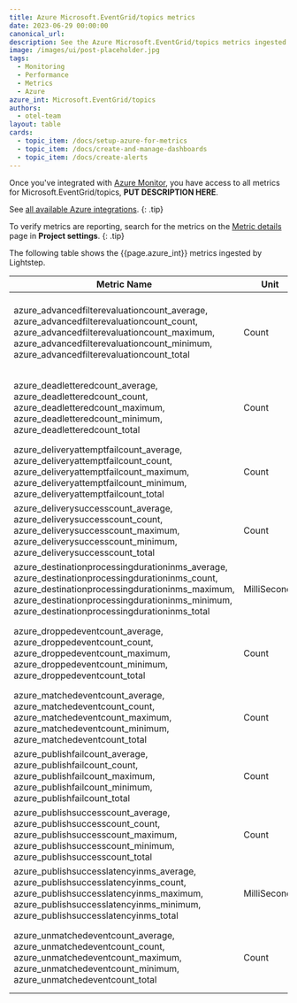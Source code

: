 ```yaml
---
title: Azure Microsoft.EventGrid/topics metrics
date: 2023-06-29 00:00:00
canonical_url:
description: See the Azure Microsoft.EventGrid/topics metrics ingested by Lightstep Observability
image: /images/ui/post-placeholder.jpg
tags:
  - Monitoring
  - Performance
  - Metrics
  - Azure
azure_int: Microsoft.EventGrid/topics
authors:
  - otel-team
layout: table
cards:
  - topic_item: /docs/setup-azure-for-metrics
  - topic_item: /docs/create-and-manage-dashboards
  - topic_item: /docs/create-alerts
---
```

Once you've integrated with [Azure Monitor](/docs/setup-azure-for-metrics), you have access to all metrics for Microsoft.EventGrid/topics, **PUT DESCRIPTION HERE**. 

See [all available Azure integrations](/docs/azure-metrics).
{: .tip}

To verify metrics are reporting, search for the metrics on the [Metric details](/docs/manage-metric-details) page in **Project settings**.
{: .tip}

The following table shows the {{page.azure_int}} metrics ingested by Lightstep.
<table class="table-aws">
<colgroup><col span="1" style="width: 35%;" /><col span="1" style="width: 15%;" /><col span="1" style="width: 35%;" /></colgroup>
  <thead>
    <th>Metric Name</th>
    <th>Unit</th>
    <th>Description</th>
  </thead>
  <tr>
    <td>azure_advancedfilterevaluationcount_average, azure_advancedfilterevaluationcount_count, azure_advancedfilterevaluationcount_maximum, azure_advancedfilterevaluationcount_minimum, azure_advancedfilterevaluationcount_total</td>
    <td>Count</td>
    <td>Total advanced filters evaluated across event subscriptions for this topic.</td>
  </tr>
  <tr>
    <td>azure_deadletteredcount_average, azure_deadletteredcount_count, azure_deadletteredcount_maximum, azure_deadletteredcount_minimum, azure_deadletteredcount_total</td>
    <td>Count</td>
    <td>Total dead lettered events matching to this event subscription</td>
  </tr>
  <tr>
    <td>azure_deliveryattemptfailcount_average, azure_deliveryattemptfailcount_count, azure_deliveryattemptfailcount_maximum, azure_deliveryattemptfailcount_minimum, azure_deliveryattemptfailcount_total</td>
    <td>Count</td>
    <td>Total events failed to deliver to this event subscription</td>
  </tr>
  <tr>
    <td>azure_deliverysuccesscount_average, azure_deliverysuccesscount_count, azure_deliverysuccesscount_maximum, azure_deliverysuccesscount_minimum, azure_deliverysuccesscount_total</td>
    <td>Count</td>
    <td>Total events delivered to this event subscription</td>
  </tr>
  <tr>
    <td>azure_destinationprocessingdurationinms_average, azure_destinationprocessingdurationinms_count, azure_destinationprocessingdurationinms_maximum, azure_destinationprocessingdurationinms_minimum, azure_destinationprocessingdurationinms_total</td>
    <td>MilliSeconds</td>
    <td>Destination processing duration in milliseconds</td>
  </tr>
  <tr>
    <td>azure_droppedeventcount_average, azure_droppedeventcount_count, azure_droppedeventcount_maximum, azure_droppedeventcount_minimum, azure_droppedeventcount_total</td>
    <td>Count</td>
    <td>Total dropped events matching to this event subscription</td>
  </tr>
  <tr>
    <td>azure_matchedeventcount_average, azure_matchedeventcount_count, azure_matchedeventcount_maximum, azure_matchedeventcount_minimum, azure_matchedeventcount_total</td>
    <td>Count</td>
    <td>Total events matched to this event subscription</td>
  </tr>
  <tr>
    <td>azure_publishfailcount_average, azure_publishfailcount_count, azure_publishfailcount_maximum, azure_publishfailcount_minimum, azure_publishfailcount_total</td>
    <td>Count</td>
    <td>Total events failed to publish to this topic</td>
  </tr>
  <tr>
    <td>azure_publishsuccesscount_average, azure_publishsuccesscount_count, azure_publishsuccesscount_maximum, azure_publishsuccesscount_minimum, azure_publishsuccesscount_total</td>
    <td>Count</td>
    <td>Total events published to this topic</td>
  </tr>
  <tr>
    <td>azure_publishsuccesslatencyinms_average, azure_publishsuccesslatencyinms_count, azure_publishsuccesslatencyinms_maximum, azure_publishsuccesslatencyinms_minimum, azure_publishsuccesslatencyinms_total</td>
    <td>MilliSeconds</td>
    <td>Publish success latency in milliseconds</td>
  </tr>
  <tr>
    <td>azure_unmatchedeventcount_average, azure_unmatchedeventcount_count, azure_unmatchedeventcount_maximum, azure_unmatchedeventcount_minimum, azure_unmatchedeventcount_total</td>
    <td>Count</td>
    <td>Total events not matching any of the event subscriptions for this topic</td>
  </tr>
</table>
